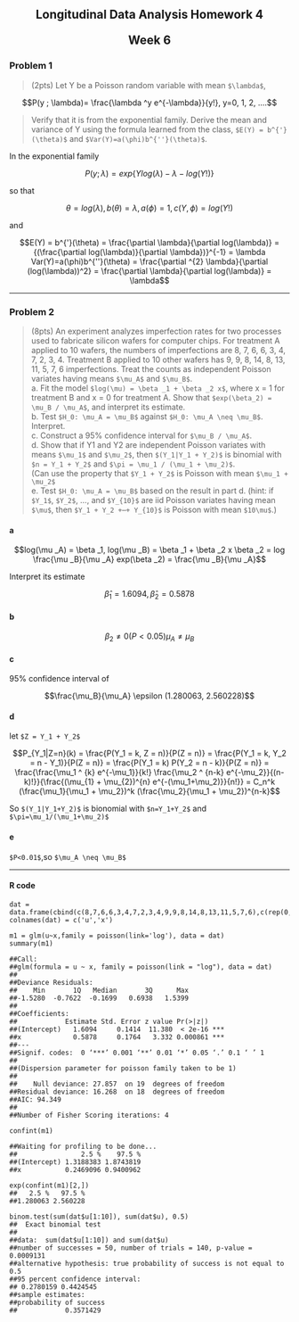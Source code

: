 <h2 style="text-align:center">Longitudinal Data Analysis Homework 4

Week 6

</h2>

### Problem 1
>  (2pts) Let Y be a Poisson random variable with mean `$\lambda$`,
```math
P(y ; \lambda)= \frac{\lambda ^y e^{-\lambda}}{y!}, y=0, 1, 2, ….
```
>Verify that it is from the exponential family. Derive the mean and variance of Y using the formula learned from the class, `$E(Y) = b^{'}(\theta)$` and `$Var(Y)=a(\phi)b^{''}(\theta)$`.

In the exponential family
```math
P(y ; \lambda) = exp\{Ylog(\lambda)-\lambda-log(Y!)\}
```
so that
```math
\theta = log(\lambda), b(\theta) = \lambda, a(\phi) = 1, c(Y,\phi) = log(Y!)
```
and
```math
E(Y) = b^{'}(\theta) = \frac{\partial \lambda}{\partial log(\lambda)} = {(\frac{\partial log(\lambda)}{\partial \lambda})}^{-1} = \lambda

Var(Y)=a(\phi)b^{''}(\theta) = \frac{\partial ^{2} \lambda}{\partial (log(\lambda))^2} = \frac{\partial \lambda}{\partial log(\lambda)} = \lambda
```
--------
### Problem 2
> (8pts) An experiment analyzes imperfection rates for two processes used to fabricate silicon wafers for computer chips. For treatment A applied to 10 wafers, the numbers of imperfections are 8, 7, 6, 6, 3, 4, 7, 2, 3, 4. Treatment B applied to 10 other wafers has 9, 9, 8, 14, 8, 13, 11, 5, 7, 6 imperfections. Treat the counts as independent Poisson variates having means `$\mu_A$` and `$\mu_B$`.  
a. Fit the model `$log(\mu) = \beta _1 + \beta _2 x$`, where x = 1 for treatment B and x = 0 for treatment A. Show that `$exp(\beta_2) = \mu_B / \mu_A$`, and interpret its estimate.  
b. Test `$H_0: \mu_A = \mu_B$` against `$H_0: \mu_A \neq \mu_B$`. Interpret.  
c. Construct a 95% confidence interval for `$\mu_B / \mu_A$`.  
d. Show that if Y1 and Y2 are independent Poisson variates with means `$\mu_1$` and `$\mu_2$`, then `$(Y_1|Y_1 + Y_2)$` is binomial with `$n = Y_1 + Y_2$` and `$\pi = \mu_1 / (\mu_1 + \mu_2)$`.    
(Can use the property that `$Y_1 + Y_2$` is Poisson with mean `$\mu_1 + \mu_2$`  
e. Test `$H_0: \mu_A = \mu_B$` based on the result in part d. (hint: if `$Y_1$`, `$Y_2$`, …, and `$Y_{10}$` are iid Poisson variates having mean `$\mu$`, then `$Y_1 + Y_2 +⋯+ Y_{10}$` is Poisson with mean `$10\mu$`.)

#### a

```math
log(\mu _A) = \beta _1, log(\mu _B) = \beta _1 + \beta _2 x

\beta _2 = log \frac{\mu _B}{\mu _A}

exp(\beta _2) = \frac{\mu _B}{\mu _A}
```

Interpret its estimate
```math
\widehat{\beta}_1 = 1.6094, \widehat{\beta}_2 = 0.5878
```
#### b

```math
\beta _2 \neq 0 (P<0.05)

\mu _A \neq \mu _B
```

#### c
95% confidence interval of 
```math
\frac{\mu_B}{\mu_A} \epsilon (1.280063, 2.560228)
```
#### d
let `$Z = Y_1 + Y_2$`
```math
P_{Y_1|Z=n}(k) = \frac{P(Y_1 = k, Z = n)}{P(Z = n)} 

= \frac{P(Y_1 = k, Y_2 = n - Y_1)}{P(Z = n)} 

= \frac{P(Y_1 = k) P(Y_2 = n - k)}{P(Z = n)} 

= \frac{\frac{\mu_1 ^ {k} e^{-\mu_1}}{k!} \frac{\mu_2 ^ {n-k} e^{-\mu_2}}{(n-k)!}}{\frac{(\mu_{1} + \mu_{2})^{n} e^{-(\mu_1+\mu_2)}}{n!}}

= C_n^k (\frac{\mu_1}{\mu_1 + \mu_2})^k (\frac{\mu_2}{\mu_1 + \mu_2})^{n-k}
```
So `$(Y_1|Y_1+Y_2)$` is bionomial with `$n=Y_1+Y_2$` and `$\pi=\mu_1/(\mu_1+\mu_2)$`

#### e
`$P<0.01$`,so `$\mu_A \neq \mu_B$`

----------
#### R code
```
dat = data.frame(cbind(c(8,7,6,6,3,4,7,2,3,4,9,9,8,14,8,13,11,5,7,6),c(rep(0,10),rep(1,10))))
colnames(dat) = c('u','x')

m1 = glm(u~x,family = poisson(link='log'), data = dat)
summary(m1)

```
```
##Call:
##glm(formula = u ~ x, family = poisson(link = "log"), data = dat)
##
##Deviance Residuals: 
##    Min       1Q   Median       3Q      Max  
##-1.5280  -0.7622  -0.1699   0.6938   1.5399  
##
##Coefficients:
##            Estimate Std. Error z value Pr(>|z|)    
##(Intercept)   1.6094     0.1414  11.380  < 2e-16 ***
##x             0.5878     0.1764   3.332 0.000861 ***
##---
##Signif. codes:  0 ‘***’ 0.001 ‘**’ 0.01 ‘*’ 0.05 ‘.’ 0.1 ‘ ’ 1
##
##(Dispersion parameter for poisson family taken to be 1)
##
##    Null deviance: 27.857  on 19  degrees of freedom
##Residual deviance: 16.268  on 18  degrees of freedom
##AIC: 94.349
##
##Number of Fisher Scoring iterations: 4

confint(m1)

##Waiting for profiling to be done...
##                2.5 %    97.5 %
##(Intercept) 1.3188383 1.8743819
##x           0.2469096 0.9400962

exp(confint(m1)[2,])
##   2.5 %   97.5 % 
##1.280063 2.560228

binom.test(sum(dat$u[1:10]), sum(dat$u), 0.5)
##	Exact binomial test
##
##data:  sum(dat$u[1:10]) and sum(dat$u)
##number of successes = 50, number of trials = 140, p-value = 0.0009131
##alternative hypothesis: true probability of success is not equal to 0.5
##95 percent confidence interval:
## 0.2780159 0.4424545
##sample estimates:
##probability of success 
##            0.3571429 
```